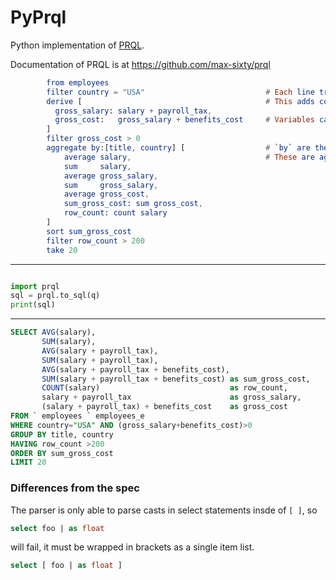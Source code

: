 # PyPrql

Python implementation of [PRQL](https://github.com/max-sixty/prql).

Documentation of PRQL is at https://github.com/max-sixty/prql

```elm
        from employees
        filter country = "USA"                           # Each line transforms the previous result.
        derive [                                         # This adds columns / variables.
          gross_salary: salary + payroll_tax,
          gross_cost:   gross_salary + benefits_cost     # Variables can use other variables.
        ]
        filter gross_cost > 0
        aggregate by:[title, country] [                  # `by` are the columns to group by.
            average salary,                              # These are aggregation calcs run on each group.
            sum     salary,
            average gross_salary,
            sum     gross_salary,
            average gross_cost,
            sum_gross_cost: sum gross_cost,
            row_count: count salary
        ]
        sort sum_gross_cost
        filter row_count > 200
        take 20
```
---

```python

import prql
sql = prql.to_sql(q)
print(sql)
```

---

```sql
SELECT AVG(salary),
       SUM(salary),
       AVG(salary + payroll_tax),
       SUM(salary + payroll_tax),
       AVG(salary + payroll_tax + benefits_cost),
       SUM(salary + payroll_tax + benefits_cost) as sum_gross_cost,
       COUNT(salary)                             as row_count,
       salary + payroll_tax                      as gross_salary,
       (salary + payroll_tax) + benefits_cost    as gross_cost
FROM ` employees ` employees_e
WHERE country="USA" AND (gross_salary+benefits_cost)>0
GROUP BY title, country
HAVING row_count >200
ORDER BY sum_gross_cost
LIMIT 20

```

### Differences from the spec

The parser is only able to parse casts in select statements insde of `[ ]`, so

```sql
select foo | as float
```

will fail, it must be wrapped in brackets as a single item list.

```sql
select [ foo | as float ]
```

